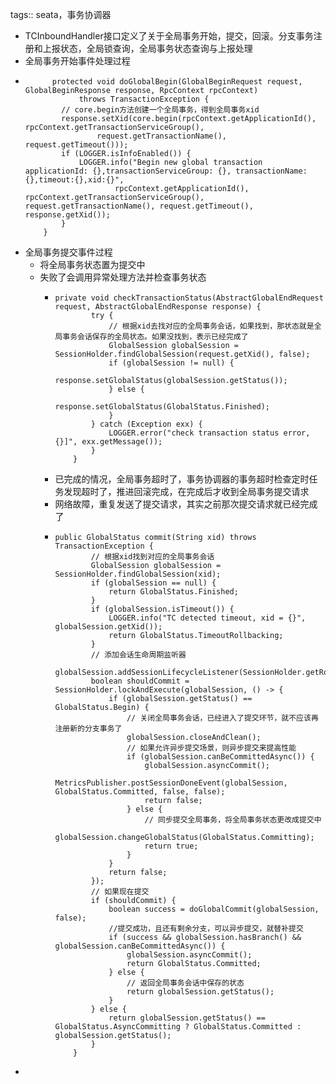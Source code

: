 tags:: seata，事务协调器

- TCInboundHandler接口定义了关于全局事务开始，提交，回滚。分支事务注册和上报状态，全局锁查询，全局事务状态查询与上报处理
- 全局事务开始事件处理过程
- ```
  	    protected void doGlobalBegin(GlobalBeginRequest request, GlobalBeginResponse response, RpcContext rpcContext)
              throws TransactionException {
          // core.begin方法创建一个全局事务，得到全局事务xid
          response.setXid(core.begin(rpcContext.getApplicationId(), rpcContext.getTransactionServiceGroup(),
                  request.getTransactionName(), request.getTimeout()));
          if (LOGGER.isInfoEnabled()) {
              LOGGER.info("Begin new global transaction applicationId: {},transactionServiceGroup: {}, transactionName: {},timeout:{},xid:{}",
                      rpcContext.getApplicationId(), rpcContext.getTransactionServiceGroup(), request.getTransactionName(), request.getTimeout(), response.getXid());
          }
      }
  ```
- 全局事务提交事件过程
	- 将全局事务状态置为提交中
	- 失败了会调用异常处理方法并检查事务状态
		- ```
		  private void checkTransactionStatus(AbstractGlobalEndRequest request, AbstractGlobalEndResponse response) {
		          try {
		              // 根据xid去找对应的全局事务会话，如果找到，那状态就是全局事务会话保存的全局状态。如果没找到，表示已经完成了
		              GlobalSession globalSession = SessionHolder.findGlobalSession(request.getXid(), false);
		              if (globalSession != null) {
		                  response.setGlobalStatus(globalSession.getStatus());
		              } else {
		                  response.setGlobalStatus(GlobalStatus.Finished);
		              }
		          } catch (Exception exx) {
		              LOGGER.error("check transaction status error,{}]", exx.getMessage());
		          }
		      }
		  ```
		- 已完成的情况，全局事务超时了，事务协调器的事务超时检查定时任务发现超时了，推进回滚完成，在完成后才收到全局事务提交请求
		- 网络故障，重复发送了提交请求，其实之前那次提交请求就已经完成了
		- ```
		  public GlobalStatus commit(String xid) throws TransactionException {
		          // 根据xid找到对应的全局事务会话
		          GlobalSession globalSession = SessionHolder.findGlobalSession(xid);
		          if (globalSession == null) {
		              return GlobalStatus.Finished;
		          }
		          if (globalSession.isTimeout()) {
		              LOGGER.info("TC detected timeout, xid = {}", globalSession.getXid());
		              return GlobalStatus.TimeoutRollbacking;
		          }
		          // 添加会话生命周期监听器
		          globalSession.addSessionLifecycleListener(SessionHolder.getRootSessionManager());
		          boolean shouldCommit = SessionHolder.lockAndExecute(globalSession, () -> {
		              if (globalSession.getStatus() == GlobalStatus.Begin) {
		                  // 关闭全局事务会话，已经进入了提交环节，就不应该再注册新的分支事务了
		                  globalSession.closeAndClean();
		                  // 如果允许异步提交场景，则异步提交来提高性能
		                  if (globalSession.canBeCommittedAsync()) {
		                      globalSession.asyncCommit();
		                      MetricsPublisher.postSessionDoneEvent(globalSession, GlobalStatus.Committed, false, false);
		                      return false;
		                  } else {
		                      // 同步提交全局事务，将全局事务状态更改成提交中
		                      globalSession.changeGlobalStatus(GlobalStatus.Committing);
		                      return true;
		                  }
		              }
		              return false;
		          });
		          // 如果现在提交
		          if (shouldCommit) {
		              boolean success = doGlobalCommit(globalSession, false);
		              //提交成功，且还有剩余分支，可以异步提交，就替补提交
		              if (success && globalSession.hasBranch() && globalSession.canBeCommittedAsync()) {
		                  globalSession.asyncCommit();
		                  return GlobalStatus.Committed;
		              } else {
		                  // 返回全局事务会话中保存的状态
		                  return globalSession.getStatus();
		              }
		          } else {
		              return globalSession.getStatus() == GlobalStatus.AsyncCommitting ? GlobalStatus.Committed : globalSession.getStatus();
		          }
		      }
		  ```
-
